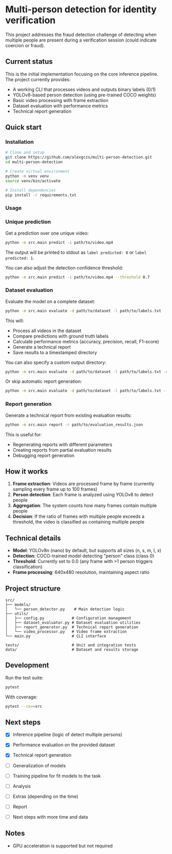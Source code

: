 # Multi-person detection for identity verification

This project addresses the fraud detection challenge of detecting when multiple people are present during a verification session (could indicate coercion or fraud).

## Current status

This is the initial implementation focusing on the core inference pipeline. The project currently provides:

- A working CLI that processes videos and outputs binary labels (0/1)
- YOLOv8-based person detection (using pre-trained COCO weights)
- Basic video processing with frame extraction
- Dataset evaluation with performance metrics
- Technical report generation

## Quick start

### Installation

```bash
# Clone and setup
git clone https://github.com/alexgczs/multi-person-detection.git
cd multi-person-detection

# Create virtual environment
python -m venv venv
source venv/bin/activate

# Install dependencies
pip install -r requirements.txt
```

### Usage

### Unique prediction

Get a prediction over one unique video:

```bash
python -m src.main predict -i path/to/video.mp4
```

The output will be printed to stdout as `label predicted: 0` or `label predicted: 1`.

You can also adjust the detection confidence threshold:

```bash
python -m src.main predict -i path/to/video.mp4 --threshold 0.7
```

### Dataset evaluation

Evaluate the model on a complete dataset:

```bash
python -m src.main evaluate -d path/to/dataset -l path/to/labels.txt
```

This will:
- Process all videos in the dataset
- Compare predictions with ground truth labels
- Calculate performance metrics (accuracy, precision, recall, F1-score)
- Generate a technical report
- Save results to a timestamped directory

You can also specify a custom output directory:

```bash
python -m src.main evaluate -d path/to/dataset -l path/to/labels.txt -o my_evaluation
```

Or skip automatic report generation:

```bash
python -m src.main evaluate -d path/to/dataset -l path/to/labels.txt --no-report
```

### Report generation

Generate a technical report from existing evaluation results:

```bash
python -m src.main report -r path/to/evaluation_results.json
```

This is useful for:
- Regenerating reports with different parameters
- Creating reports from partial evaluation results
- Debugging report generation

## How it works

1. **Frame extraction**: Videos are processed frame by frame (currently sampling every frame up to 100 frames)
2. **Person detection**: Each frame is analyzed using YOLOv8 to detect people
3. **Aggregation**: The system counts how many frames contain multiple people
4. **Decision**: If the ratio of frames with multiple people exceeds a threshold, the video is classified as containing multiple people

## Technical details

- **Model**: YOLOv8n (nano) by default, but supports all sizes (n, s, m, l, x)
- **Detection**: COCO-trained model detecting "person" class (class 0)
- **Threshold**: Currently set to 0.0 (any frame with >1 person triggers classification)
- **Frame processing**: 640x480 resolution, maintaining aspect ratio

## Project structure

```
src/
├── models/
│   └── person_detector.py    # Main detection logic
├── utils/
│   ├── config.py            # Configuration management
│   ├── dataset_evaluator.py # Dataset evaluation utilities
│   ├── report_generator.py  # Technical report generation
│   └── video_processor.py   # Video frame extraction
└── main.py                  # CLI interface

tests/                       # Unit and integration tests
data/                        # Dataset and results storage
```

## Development

Run the test suite:

```bash
pytest
```

With coverage:

```bash
pytest --cov=src
```

## Next steps

- [x] Inference pipeline (logic of detect multiple persons)
- [x] Performance evaluation on the provided dataset
- [x] Technical report generation
- [ ] Generalization of models
- [ ] Training pipeline for fit models to the task
- [ ] Analysis
- [ ] Extras (depending on the time)
- [ ] Report
- [ ] Next steps with more time and data


## Notes

- GPU acceleration is supported but not required